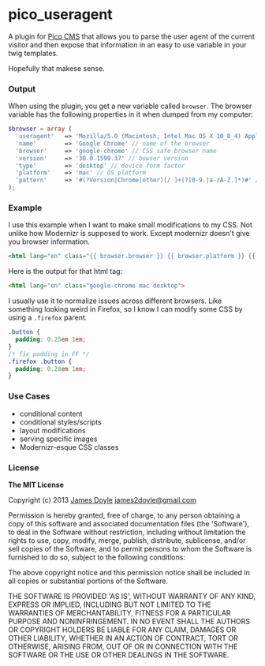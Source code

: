 pico_useragent
==============

A plugin for [Pico CMS](http://pico.dev7studios.com/) that allows you to parse the user agent of the current visitor and then expose that information in an easy to use variable in your twig templates.

Hopefully that makese sense.

### Output

When using the plugin, you get a new variable called `browser`. The browser variable has the following properties in it when dumped from my computer:

```php
$browser = array (
  'useragent'   => 'Mozilla/5.0 (Macintosh; Intel Mac OS X 10_8_4) AppleWebKit/537.36 (KHTML, like Gecko) Chrome/28.0.1500.44 Safari/537.36' // full ua string
  'name'        => 'Google Chrome' // name of the browser
  'browser'     => 'google-chrome' // CSS safe browser name
  'version'     => '30.0.1599.37' // bowser version
  'type'        => 'desktop' // device form factor
  'platform'    => 'mac' // OS platform
  'pattern'     => '#(?Version|Chrome|other)[/ ]+(?[0-9.|a-zA-Z.]*)#' // match pattern
);
```

### Example

I use this example when I want to make small modifications to my CSS. Not unlike how Modernizr is supposed to work. Except modernizr doesn't give you browser information.

```html
<html lang="en" class="{{ browser.browser }} {{ browser.platform }} {{ browser.type }}">
```

Here is the output for that html tag:

```html
<html lang="en" class="google-chrome mac desktop">
```

I usually use it to normalize issues across different browsers. Like something looking weird in Firefox, so I know I can modify some CSS by using a `.firefox` parent.

```css
.button {
  padding: 0.25em 1em;
}
/* fix padding in FF */
.firefox .button {
  padding: 0.28em 1em;
}
```

### Use Cases

* conditional content
* conditional styles/scripts
* layout modifications
* serving specific images
* Modernizr-esque CSS classes

### License

**The MIT License**

Copyright (c) 2013 [James Doyle](http://twitter.com/james2doyle) james2doyle@gmail.com

Permission is hereby granted, free of charge, to any person obtaining
a copy of this software and associated documentation files (the
'Software'), to deal in the Software without restriction, including
without limitation the rights to use, copy, modify, merge, publish,
distribute, sublicense, and/or sell copies of the Software, and to
permit persons to whom the Software is furnished to do so, subject to
the following conditions:

The above copyright notice and this permission notice shall be
included in all copies or substantial portions of the Software.

THE SOFTWARE IS PROVIDED 'AS IS', WITHOUT WARRANTY OF ANY KIND,
EXPRESS OR IMPLIED, INCLUDING BUT NOT LIMITED TO THE WARRANTIES OF
MERCHANTABILITY, FITNESS FOR A PARTICULAR PURPOSE AND NONINFRINGEMENT.
IN NO EVENT SHALL THE AUTHORS OR COPYRIGHT HOLDERS BE LIABLE FOR ANY
CLAIM, DAMAGES OR OTHER LIABILITY, WHETHER IN AN ACTION OF CONTRACT,
TORT OR OTHERWISE, ARISING FROM, OUT OF OR IN CONNECTION WITH THE
SOFTWARE OR THE USE OR OTHER DEALINGS IN THE SOFTWARE.